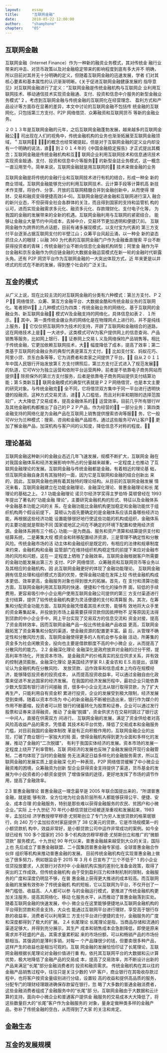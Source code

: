 ```yaml
---
layout: 	essay
title: 		"互联网金融"
date: 		2018-05-22 12:00:00
author: 	"shamphone"
chapter:	"05"
---
```


## 互联网金融

互联网金融（Internet Finance）作为一种新的融资业务模式，其对传统金
融行业带来的冲击、对货币政策以及对金融稳定带来的影响程度到底有多大并不
明确，所以目前对其并无十分明确的定义，但随着互联网金融的迅速发展，学者
们对其核心要素和基本属性的认识渐渐明晰。《关于促进互联网金融健康发展的
指导意见》对互联网金融进行了定义：“互联网金融是传统金融机构与互联网企
业利用互联网技术、移动通信技术实现资金融通、支付、投资和信息中介服务的新型金融业务模式”
2
。考虑到互联网金融与传统金融的互联网化在经营理念、
盈利方式和产品设计等方面存在显著的差异，本文中讨论的互联网金融不包括传
统金融的互联网化，只包括第三方支付、P2P 网络借贷、众筹融资和互联网货币
等新的金融业务。 


２０１３年是互联网金融的元年，之后互联网金融蓬勃发展，越来越多的互联网金融公
司出现在人们的视角中，传统金融机构的业务也渐渐拓展至互联网金融领域，＂互联网
＋＂的概念也经常被提起，但是对于互联网金融的定义业内却没有一个明确的说法，直
到２０１４年的《中国金融稳定报告》才正式提出其概念；互联网金融是传统金融机构和互
联网企业利用互联网技术和信息通讯技术实现资金敲通、支付、投资和信息中介等服务
的新型金誌业务模式，这一概念一直沿用至今。简单来说，互联网金融就是用互联网的
技术来做金融的业务


互联网金融是将传统的金融行业和互联网技术进行有机的结合，形成一种全 新的商业领域。互联网金融能够充分的利用互联网技术、云计算手段等计算机高 新技术作支撑，将协作、分享、开放的互联网精髓合并到金融创新中，从而使得 理财、交易和融资变得便捷高效[4–6]。互联网金融促进金融和互联网进行深入 融合的新兴业态，不但获得全社会各群体的关注，而且得到国家的支持和监管机 构的认可，进而实现金融需求多元化、融资多元化、存款理财化、支付电子化等， 为我国的金融的发展带来的全新的机遇。互联网金融利用与互联网的紧密结合， 能够让金融业大量节约中间成本，去掉中介，交易环节更加透明和便捷[7,8]。 互联网金融作为跨界的热点话题，目前有诸多展现模式，以支付宝为代表的 第三方支付平台逐渐占据互联网支付的半壁江山；众筹平台风起云涌，以一种全 新的姿态抓住众人的眼球；以融 360 为代表的互联网金融门户作为金融垂直搜索 平台不断获得投资者的青睐；传统金融行业不断向信息化金融机构转型；阿里金 融作为平台金融和京东金融作为供应链金融的大数据金融运营模式在新一轮的金融时代崭露头角。还有 P2P 网贷平台作为互联网金融的一大突出体现方式，近 年来更是以井喷式的形式在不断的发展，得到整个社会的广泛关注。


## 互金的模式

从广义上说，现在比较主流的对互联网金融的分类有六种模式：第兰方支付、Ｐ２Ｐ
网络借贷、众筹、第互方金融平台、大数据金酷和传统金敲业务的互联网化。笔者把Ｗ
上几种模式归为四类：传统金融业务的网络化、基于互联网的金融业务、新互联网金融
模式Ｗ及金融支持的网络化，具体信息如表２．１所示。
其中，第一类传统金疆业务的网络化是在物理网点上进行的，并不是纯线上服务，
它仅仅把互联网作为技术的支持，开辟了互联网和金融结合的道路，这在网络技术上是
一大进步。这类模式可Ｗ为客户提供网上的信息查询、产品销售等服务，比如网上银行、
证券网上交易Ｌ义及网络保险产品销售等。相比于传统金融，它更加依赖互联网技术，大
幅度降低了成本，提高了效率；第二类基于互联网的金融业务的典型代表是第互方丈付，
比如支付宝、妈蚁花巧、阿里小贷、京东白条等等，它为消费者和卖家之间提供了平台。
自从２０１１年中国人民银行开始发放第Ｅ方支付牌照后，第兰方支付正式进入了规范发展
的轨道，它可Ｗ分为独立运营和依附平台运营两种，前者是不依靠电子商务网站而提供
除担保外的第兰方支付服务，后者是依靠电子商务网站提供支付结算功能；第Ｓ类新互
联网金融模式的典型代表就是Ｐ２Ｐ网络借贷，也是本文主要的研究对象。与传统金融完
全不同，它将借贷双方集中于同一平台进行透明快捷的投融资。这种方式交易灵活，进
入口槛低，而且对利率和期限的选择范围较广，大大降低了交易成本，提高金融体系的
运营效率。目前几乎所有银行Ｗ及其他金融机构都推出了自己的Ｐ２Ｐ产品，作为经营的
一部分业务；第四类金融支持的网络化是为金融产品在互联网上销售提供搜索咨询等服
务，它一般可Ｗ分为兰种模式：搜索、咨询和金融产品超市。通过这些服务可Ｗ让客户
更加了解金融产品，加深机构与客户间的认知度，降低信息不对称的程度。





## 理论基础

互联网金融这种新兴的金融业态近几年飞速发展，规模不断扩大，互联网金
融在对我国金融体系和经济发展影响中所占的分量越来越重，一定程度上也推动
了互联网金融理论的发展。互联网金融与传统金融都是金融，有着相近的理论基
础，但互联网金融自身具有其独特的一面，因为它是互联网和金融的结合创新出
来的，因此，互联网金融也拥有着其独特的理论结构。从目前的互联网金融发展
情况来看，互联网金融建立在功能金融理论、金融深化理论、普惠金融理论和长
尾理论的基础之上。 
2.1 功能金融理论 
诺贝尔经济学奖得主罗伯特·莫顿曾经在 1993 年提出了著名的“功能金融
理论”，主要研究金融机构的形式、特征以及金融体系中金融基本功能之间的关
系，在金融功能比金融机构更加稳定和金融功能优于组织机构两个假设前提下，
莫顿认为首先要确定的是金融体系应该具备哪些经济功能，再根据这些经济功能
设置能够很好地行使这些功能的机构或组织，金融体系的主要功能就是帮助不同
国家或地区之间在不确定的环境下配置和使用经济资源。金融体系拥有三个核心
功能:一是为商品、服务和资产清算和结算提供支付和结算系统，二是筹集大规
模资金和转移配置经济资源，三是管理不确定性和分散风险。传统金融市场的活
动主体和金融组织是既定的，有相应的法律和规章制度来约束，金融机构和金融
监管部门在维持组织机构稳定性的前提下来应对金融市场的风险和问题，这在一
定程度上牺牲了金融效率。互联网金融根据客户所需要的金融功能发展出第三方
支付、P2P 网络借贷、众筹融资和互联网货币等业务以及其相应的金融机构，因
此互联网金融更好的体现了金融功能理论。 
互联网金融拥有信息处理和组织模式方面的优势，使得金融功能在发挥上较
传统金融机构成本更低、效率更高，金融服务对象也得到很大的拓展。首先，在
支付和清算功能方面，互联网金融利用其互联网的快速、便捷和个性化的操作界
面，较低的手续费用，更容易吸引中小企业用户使用互联网金融公司提供的第三
方支付渠道进行支付结算，提供了较传统金融机构更为灵活便捷的支付和清算服
务。其次，在筹集和分配资金功能方面，互联网金融凭借着其技术优势，能够有
效地将大众手里的资金筹集起来，并投放到市场上最需要获得贷款但因抵押物不
足等原因无法得到贷款的中小企业手中，网上平台实现了交易双方的信息交流和
资金对接，提高了资金周转效率，因而互联网金融产品一般比传统金融产品收益
更高，互联网金融拓宽了资金筹集和分配的渠道，使金融资源的配置更丰富。最
后，从管理不确定性和分散风险方面，互联网金融使得更多的人有机会参与金融
活动，所筹集的资金多为社会闲散资金，投向也主要是借款额度不高的中小微企
业，从而提高了分散风险的能力。 
2.2 金融深化理论 
    金融深化是政府放弃对金融的过分干预，提高利率市场化，开放资本市场，
是金融资产的价格真实的反应供求关系，并有效的控制通货膨胀。金融深化理论
是美国经济学家 R.I.麦金农和 E.S.肖提出，该理论认为金融机构在分散风险、
发放贷款、运作效率和信息成本上均存在规模经济，能够降低投资者的投资成本，
从而提高投资收益率，可以通过金融自由化政策来促进不发达国家的经济发展。 
    在我国的经济发展历程中，最初企业只能依靠少数大型国有银行进行间接融
资，很多中小企业无法从银行取得贷款，为了扩大再生产，只能利用自有资金积
累进行投资，企业的发展受到极大限制，经济发展受到束缚。随着以资本市场为
中心的新金融品不断被创造出来，银行作为媒介的作用不断萎缩，投资者可以把
银行的储蓄转化为股票和证券，企业可以通过发行股票和证券来活得融资，推动
了金融“脱媒”，资金供求方在交易时跳过了银行这一中间人，直接在供需双方
间进行。 
互联网金融的发展，满足了资金供给者对高风险高收益产品的需求，凭借着
其技术和平台优势，降低了交易成本和金融服务门槛，对目前我国的金融体制改
革是有正向积极作用的，互联网金融企业的出现，打破了商业银行一家独大的局
面，使得金融机构得到更为全面和多样化的发展，推动了金融的“二次脱媒”，
有利于我国实体经济的发展。资本市场的发展一定程度上绕开了利率管制，互联
网经济的发展也反映了金融发展绕开现行金融管制，二者均体现了当时的金融服
务无法满足日益多样化的金融服务需求，所以互联网金融的发展实质上是金融深
化的一种表现，P2P 网络借贷缓解了中小微企业融资难的困境，众筹融资为创新
型企业获得资金支持提供了渠道，货币基金的发展为中小投资者的小额资金提供
了增值保值的途径，更好地发挥了市场的调节作用，提高了金融效率。 

2.3 普惠金融理论 
普惠金融这一理念最早是 2005 年联合国提出来的，“所谓普惠金融，就是能
够有效、全方位地为社会各阶层所有人都能够获得公平、便捷、安全、成本合理
的金融服务，特别是那些难以获得金融服务的农民、贫困户和小微企业。”实际
上十九世纪 70 年代小额信贷就已经被逐渐重视和发展起来，1983 年，孟加拉经
济学教授穆罕穆德·尤努斯创立了专门为穷人发放贷款的格莱珉银行，向 240
万个孟加拉农村家庭提供了 38 亿美元的贷款，它是市场规模第一的小额贷款机
构中，效益非常好，是小额贷款公司中运作非常成功的案例。如今全球已经有
100 多个国家的 250 多个机构效仿穆罕穆德·尤努斯创立和推广的“微额贷款”
服务模式。十九世纪 90 年代以来，普惠金融越来越受到大众的关注，国际上也
先后成立了普惠金融联盟、二十国集团普惠金融专家组、全球普惠金融合作伙伴
组织等机构来推动普惠金融的发展。 
目前传统金融机构在实现普惠金融上做出了很多努力，例如银监会于 2015
年 3 月 6 日宣布了“三个不低于”
1
的小企业信贷投放要求，人民银行对农村中
小金融机构实施的差别化准备金政策，取得了突出的工作成效。但传统金融机构
由于受到盈利压力和体制机制的限制，金融服务的广度和深度仍明显不够，在普
惠金融上获得更大推进的成本较高。而互联网金融的发展有效弥补了传统金融机
构的短板，它以互联网为平台，不仅开创了一种门槛低、收益高、人人都可以参
与的金融运行模式，更推进了传统金融机构更加关注服务，提高其网络化、移动
化服务水平，从而推动了普惠金融落到实处。随着互联网金融的快速发展，中小
微企业在这里能够便捷地从互联网金融机构的平台得到贷款和资金支持，大众也
能通过互联网平台进行理财，享受高于银行存款的收益率，消费者可以利用第三
方支付平台进行便捷的支付，金融服务的广度和深度都得到了极大的扩展。 
2.4 长尾理论 
长尾理论是指，当商品存储和流通的渠道足够大，并得到充分展示，其生产
成本和销售成本会急剧降低，即使是原来需求并不旺盛的产品，其需求量累积起
来的市场份额，可以和畅销产品的市场份额相当。其强调的是薄利多销，对每一
个产品赚很少的钱，但要卖很多种产品，这样产生的收益也是相当可观的。互联
网金融的发展恰恰印证了长尾理论，互联网金融根据长尾理论对金融价值进行重
构，依托其互联网平台的大数据和云计算优势，极大地降低了金融产品的交易成
本，提高了交易效率，并不断设计出新的产品来满足“长尾”部分金融消费者的
投资和融资需求。 
传统金融机构在其以往的金融产品销售过程中，往往只是关注少数的 VIP
客户，商业银行在其吸收存款过程中，也将客户按资金量级别进行分级，设置较
高的收益和提供高品质的服务，分配专门的理财经理跟进确保存款留在银行，忽
略了大多数的普通金融消费者，这些金融消费者组成了金融服务中的“长尾”部
分。互联网金融由于大数据和云计算的支持，面向中小微企业和普通客户提供金
融服务的交易成本大大降低了，将这些数量巨大的“长尾”客户作为金融服务的
对象，量身定做种类多样的金融产品，弥补了传统金融的空白，从而得到了大家
的关注和肯定。 


## 金融生态


## 互金的发展规模


